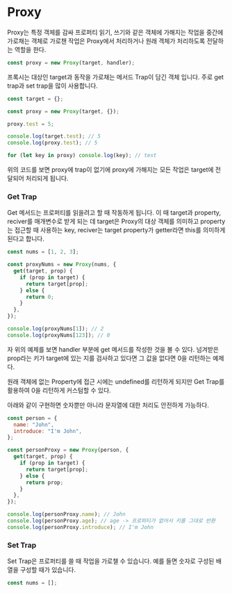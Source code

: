 # Proxy

Proxy는 특정 객체를 감싸 프로퍼티 읽기, 쓰기와 같은 객체에 가해지는 작업을 중간에 가로채는 객체로 가로챈 작업은 Proxy에서 처리하거나 원래 겍체가 처리하도록 전달하는 역할을 한다.

```javascript
const proxy = new Proxy(target, handler);
```

프록시는 대상인 target과 동작을 가로채는 메서드 Trap이 담긴 객체 입니다. 주로 get trap과 set trap을 많이 사용합니다.

```javascript
const target = {};

const proxy = new Proxy(target, {});

proxy.test = 5;

console.log(target.test); // 5
console.log(proxy.test); // 5

for (let key in proxy) console.log(key); // test
```

위의 코드를 보면 proxy에 trap이 없기에 proxy에 가해지는 모든 작업은 target에 전달되어 처리되게 됩니다.

### Get Trap

Get 메서드는 프로퍼티를 읽을려고 할 때 작동하게 됩니다. 이 때 target과 property, reciver를 매개변수로 받게 되는 데 target은 Proxy의 대상 객체를 의미하고 property는 접근할 때 사용하는 key, reciver는 target property가 getter라면 this를 의미하게 된다고 합니다.

```javascript
const nums = [1, 2, 3];

const proxyNums = new Proxy(nums, {
  get(target, prop) {
    if (prop in target) {
      return target[prop];
    } else {
      return 0;
    }
  },
});

console.log(proxyNums[1]); // 2
console.log(proxyNums[123]); // 0
```

자 위의 예제를 보면 handler 부분에 get 메서드를 작성한 것을 볼 수 있다. 넘겨받은 prop라는 키가 target에 있는 지를 검사하고 있다면 그 값을 없다면 0을 리턴하는 예제다.

원래 객체에 없는 Property에 접근 시에는 undefined를 리턴하게 되지만 Get Trap를 활용하여 0을 리턴하게 커스텀할 수 있다.

아래와 같이 구현하면 숫자뿐만 아니라 문자열에 대한 처리도 안전하게 가능하다.

```javascript
const person = {
  name: "John",
  introduce: "I'm John",
};

const personProxy = new Proxy(person, {
  get(target, prop) {
    if (prop in target) {
      return target[prop];
    } else {
      return prop;
    }
  },
});

console.log(personProxy.name); // John
console.log(personProxy.age); // age -> 프로퍼티가 없어서 키를 그대로 반환
console.log(personProxy.introduce); // I'm John
```

### Set Trap

Set Trap은 프로퍼티를 쓸 때 작업을 가로챌 수 있습니다. 예를 들면 숫자로 구성된 배열을 구성할 때가 있습니다.

```javascript
const nums = [];
```
